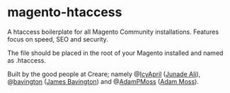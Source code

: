 magento-htaccess
================

A htaccess boilerplate for all Magento Community installations. Features focus on speed, SEO and security.

The file should be placed in the root of your Magento installed and named as .htaccess.

Built by the good people at Creare; namely @[IcyApril](https://twitter.com/IcyApril) ([Junade Ali](https://junade.com)), @[bavington](https://twitter.com/bavington) ([James Bavington](http://bavington.co.uk/)) and @[AdamPMoss](https://twitter.com/adampmoss) ([Adam Moss](http://adammoss.co.uk/)).
